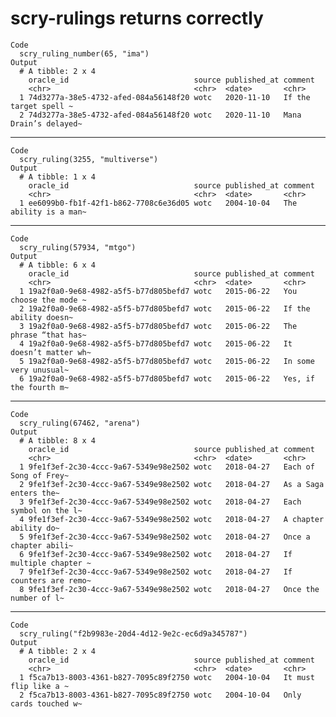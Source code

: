 # scry-rulings returns correctly

    Code
      scry_ruling_number(65, "ima")
    Output
      # A tibble: 2 x 4
        oracle_id                            source published_at comment              
        <chr>                                <chr>  <date>       <chr>                
      1 74d3277a-38e5-4732-afed-084a56148f20 wotc   2020-11-10   If the target spell ~
      2 74d3277a-38e5-4732-afed-084a56148f20 wotc   2020-11-10   Mana Drain’s delayed~

---

    Code
      scry_ruling(3255, "multiverse")
    Output
      # A tibble: 1 x 4
        oracle_id                            source published_at comment              
        <chr>                                <chr>  <date>       <chr>                
      1 ee6099b0-fb1f-42f1-b862-7708c6e36d05 wotc   2004-10-04   The ability is a man~

---

    Code
      scry_ruling(57934, "mtgo")
    Output
      # A tibble: 6 x 4
        oracle_id                            source published_at comment              
        <chr>                                <chr>  <date>       <chr>                
      1 19a2f0a0-9e68-4982-a5f5-b77d805befd7 wotc   2015-06-22   You choose the mode ~
      2 19a2f0a0-9e68-4982-a5f5-b77d805befd7 wotc   2015-06-22   If the ability doesn~
      3 19a2f0a0-9e68-4982-a5f5-b77d805befd7 wotc   2015-06-22   The phrase “that has~
      4 19a2f0a0-9e68-4982-a5f5-b77d805befd7 wotc   2015-06-22   It doesn’t matter wh~
      5 19a2f0a0-9e68-4982-a5f5-b77d805befd7 wotc   2015-06-22   In some very unusual~
      6 19a2f0a0-9e68-4982-a5f5-b77d805befd7 wotc   2015-06-22   Yes, if the fourth m~

---

    Code
      scry_ruling(67462, "arena")
    Output
      # A tibble: 8 x 4
        oracle_id                            source published_at comment              
        <chr>                                <chr>  <date>       <chr>                
      1 9fe1f3ef-2c30-4ccc-9a67-5349e98e2502 wotc   2018-04-27   Each of Song of Frey~
      2 9fe1f3ef-2c30-4ccc-9a67-5349e98e2502 wotc   2018-04-27   As a Saga enters the~
      3 9fe1f3ef-2c30-4ccc-9a67-5349e98e2502 wotc   2018-04-27   Each symbol on the l~
      4 9fe1f3ef-2c30-4ccc-9a67-5349e98e2502 wotc   2018-04-27   A chapter ability do~
      5 9fe1f3ef-2c30-4ccc-9a67-5349e98e2502 wotc   2018-04-27   Once a chapter abili~
      6 9fe1f3ef-2c30-4ccc-9a67-5349e98e2502 wotc   2018-04-27   If multiple chapter ~
      7 9fe1f3ef-2c30-4ccc-9a67-5349e98e2502 wotc   2018-04-27   If counters are remo~
      8 9fe1f3ef-2c30-4ccc-9a67-5349e98e2502 wotc   2018-04-27   Once the number of l~

---

    Code
      scry_ruling("f2b9983e-20d4-4d12-9e2c-ec6d9a345787")
    Output
      # A tibble: 2 x 4
        oracle_id                            source published_at comment              
        <chr>                                <chr>  <date>       <chr>                
      1 f5ca7b13-8003-4361-b827-7095c89f2750 wotc   2004-10-04   It must flip like a ~
      2 f5ca7b13-8003-4361-b827-7095c89f2750 wotc   2004-10-04   Only cards touched w~

